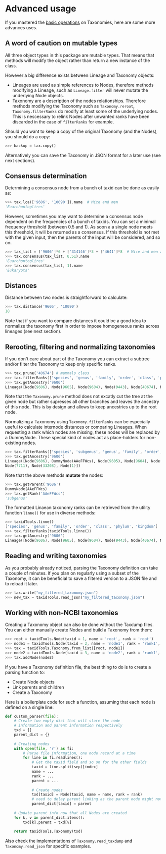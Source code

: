 # Advanced usage

If you mastered the [basic operations](quickstart.md) on Taxonomies, here are some
more advances uses.

## A word of caution on mutable types

All three object types in this package are mutable types.
That means that methods will modify the object rather than
return a new instance of the class.

However a big difference exists between Lineage and Taxonomy objects:
* Lineages are used as simple references to Nodes, therefore methods 
modifying a Lineage, such as `Lineage.filter` will never mutate the underlying 
Node objects.
* Taxonomy are a description of the nodes relationships. Therefore methods 
modifying the Taxonomy such as `Taxonomy.reroot`, `Taxonomy.filterRanks` do 
modify at least some of the underlying nodes. This is nescessary to relink 
Nodes after unwanted ranks have been discarded in the case of `filterRanks`
for example.

Should you want to keep a copy of the original Taxonomy (and the Nodes), you should 
do a copy:

``` py
>>> backup = tax.copy()
```

Alternatively you can save the Taxonomy in JSON format for a later use (see next sections).

## Consensus determination 

Determining a consensus node from a bunch of taxid can be done as easily as:

``` py
>>> tax.lca(['9606', '10090']).name  # Mice and men
'Euarchontoglires'
```

However, sometimes you may want to determine a consensus node dependent on the 
frequencies of a bunch of taxids. You can set a minimal frequency threshold (between 0.5 and 1).
As soon a a single node meets this threshold, it will be returned as a consensus. If this threshold is 
not met with the given input, then the parents of the input will be considered, and so on.

``` py
>>> tax_list = ['9606']*6 + ['314146']*3 + ['4641']*8  # Mice and men and bananas
>>> tax.consensus(tax_list, 0.51).name
'Euarchontoglires'
>>> tax.consensus(tax_list, 1).name
'Eukaryota'
```

## Distances

Distance between two nodes is straightforward to calculate:

``` py
>>> tax.distance('9606', '10090')
18
```

Note that if you want to compare distances it could be a good idea to normalize the taxonomy 
first in order to impose homogeneous ranks across lineages (see next section).

## Rerooting, filtering and normalizing taxonomies

If you don't care about part of the Taxonomy 
you can extract a subtree and/or filter the Taxonomy to keep only specific 
ranks.

``` py
>>> tax.prune('40674') # mammals class
>>> tax.filterRanks(['species', 'genus', 'family', 'order', 'class', 'phylum', 'kingdom'])
>>> tax.getAncestry('9606')
Lineage([Node(9606), Node(9605), Node(9604), Node(9443), Node(40674), Node(7711), Node(33208), Node(1)])
```

Note that the `Taxonomy.prune` method does not excatly cut the tree at the given node 
but rather supresses all other branches and leaves the ancestry of this node.
This is by design and allows to keep ancestries up to the root node.

Normalizing a Taxonomy using `Taxonomy.filterRanks` can be especially useful
to calculate internode distances or comparing Lineages. When requesting a rank 
which nodes are missing, these nodes will be replaced by a DummyNode.
These special kind of nodes act as place-holders for non-existing nodes.

``` py
>>> tax.filterRanks(['species', 'subgenus', 'genus', 'family', 'order', 'class', 'phylum', 'kingdom'])
>>> tax.getAncestry('9606')
Lineage([Node(9606), DummyNode(AAeFFWcs), Node(9605), Node(9604), Node(9443), Node(40674), 
Node(7711), Node(33208), Node(1)])
```

Note that the above methods **mutate** the nodes:

``` py
>>> tax.getParent('9606')
DummyNode(AAeFFWcs)
>>> tax.getRank('AAeFFWcs')
'subgenus'
```

The formatted Linaean taxonomy ranks can be retrieved from the utility function `linne()`
for use in diverse methods:

``` py
>>> taxidTools.linne()
['species', 'genus', 'family', 'order', 'class', 'phylum', 'kingdom']
>>> tax.filterRanks(taxidTools.linne())
>>> tax.getAncestry('9606')
Lineage([Node(9606), Node(9605), Node(9604), Node(9443), Node(40674), Node(7711), Node(33208), Node(1)])
```

## Reading and writing taxonomies

As you probably already noticed, parsing the Taxonomy definition can 
take a couple of minutes. If you plan on regularly using a subset of the Taxonomy, 
it can be beneficial to save a filtered version to a JSON file and to reload it later.

``` py
>>> tax.write("my_filtered_taxonomy.json")
>>> new_tax = taxidTools.read_json("my_filtered_taxonomy.json")
```

## Working with non-NCBI taxonomies

Creating a Taxonomy object can also be done without the Taxdump files.
You can either manually create Nodes and build a Taxonomy from them:

``` py
>>> root = taxidTools.Node(taxid = 1, name = 'root', rank = 'root')
>>> node1 = taxidTools.Node(taxid = 2, name = 'node1', rank = 'rank1', parent = root)
>>> tax = taxidTools.Taxonomy.from_list([root, node1])
>>> node2 = taxidTools.Node(taxid = 3, name = 'node2', rank = 'rank1', parent = root)
>>> tax.addNode(node2)
```

If you have a Taxonomy definition file, the best thing to do is
to create a parsing function to:
* Create Node objects
* Link parents and children
* Create a Taxonomy

Here is a boilerplate code for such a function, assuming that each node 
is defined on a single line:

``` py
def custom_parser(file):
    # Create two empty dict that will store the node
    # information and parent information respectively
    txd = {} 
    parent_dict = {}
    
    # Creating nodes
    with open(file, 'r') as fi:
        # Parse file information, one node record at a time
        for line in fi.readlines():
            # Get the taxid field and so on for the other fields
            taxid = line.split(sep)[index]
            name = ...
            rank = ...
            parent = ...
            
            # Create nodes
            txd[taxid] = Node(taxid, name = name, rank = rank)
            # need to delay parent linking as the parent node might not exist yet
            parent_dict[taxid] = parent
        
    # Update parent info now that all Nodes are created
    for k, v in parent_dict.items():
        txd[k].parent = txd[v]
    
    return taxidTools.Taxonomy(txd)
```

Also check the implementations of `Taxonomy.read_taxdump` and `Taxonomy.read_json` for 
specific examples.

